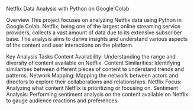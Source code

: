Netflix Data Analysis with Python on Google Colab

Overview
This project focuses on analyzing Netflix data using Python in Google Colab. Netflix, being one of the largest online streaming service providers, collects a vast amount of data due to its extensive subscriber base. The analysis aims to derive insights and understand various aspects of the content and user interactions on the platform.

Key Analysis Tasks
Content Availability: Understanding the range and diversity of content available on Netflix.
Content Similarities: Identifying similarities between different pieces of content to understand trends and patterns.
Network Mapping: Mapping the network between actors and directors to explore their collaborations and relationships.
Netflix Focus: Analyzing what content Netflix is prioritizing or focusing on.
Sentiment Analysis: Performing sentiment analysis on the content available on Netflix to gauge audience reactions and preferences.






